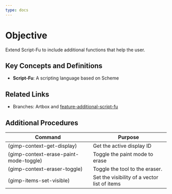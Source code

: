 ```yaml
---
type: docs
---
```


# Objective

Extend Script-Fu to include additional functions that help the user.

## Key Concepts and Definitions

- **Script-Fu**: A scripting language based on Scheme 

## Related Links

- Branches: Artbox and [feature-additional-script-fu](https://gitlab.gnome.org/pixelmixer/artbox/-/tree/feature-additional-script-fu?ref_type=heads)

## Additional Procedures

| **Command** | **Purpose** |
| --- | --- |
| (gimp-context-get-display) | Get the active display ID |
| (gimp-context-erase-paint-mode-toggle) | Toggle the paint mode to erase |
| (gimp-context-eraser-toggle) | Toggle the tool to the eraser. |
| (gimp-items-set-visible) | Set the visibility of a vector list of items |
